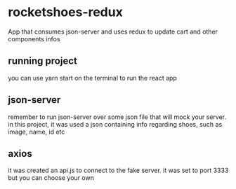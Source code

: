 # rocketshoes-redux
App that consumes json-server and uses redux to update cart and other components infos

## running project
you can use yarn start on the terminal to run the react app

## json-server

remember to run json-server over some json file that will mock your server.
in this project, it was used a json containing info regarding shoes, such as image, name, id etc

## axios

it was created an api.js to connect to the fake server. it was set to port 3333 but you can choose your own
